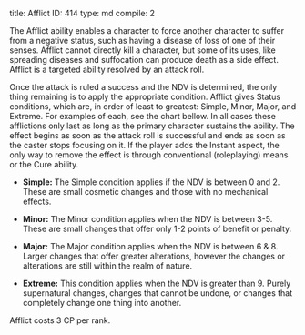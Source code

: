 title:          Afflict
ID:             414
type:           md
compile:        2


The Afflict ability enables a character to force another character to suffer from a negative status, such as having a disease of loss of one of their senses. Afflict cannot directly kill a character, but some of its uses, like spreading diseases and suffocation can produce death as a side effect. Afflict is a targeted ability resolved by an attack roll.

Once the attack is ruled a success and the NDV is determined, the only thing remaining is to apply the appropriate condition. Afflict gives Status conditions, which are, in order of least to greatest: Simple, Minor, Major, and Extreme. For examples of each, see the chart bellow. In all cases these afflictions only last as long as the primary character sustains the ability. The effect begins as soon as the attack roll is successful and ends as soon as the caster stops focusing on it. If the player adds the Instant aspect, the only way to remove the effect is through conventional (roleplaying) means or the Cure ability.

- **Simple:** The Simple condition applies if the NDV is between 0 and 2. These are small cosmetic changes and those with no mechanical effects.

- **Minor:** The Minor condition applies when the NDV is between 3-5. These are small changes that offer only 1-2 points of benefit or penalty.

- **Major:** The Major condition applies when the NDV is between 6 & 8. Larger changes that offer greater alterations, however the changes or alterations are still within the realm of nature.

- **Extreme:** This condition applies when the NDV is greater than 9. Purely supernatural changes, changes that cannot be undone, or changes that completely change one thing into another.

Afflict costs 3 CP per rank.